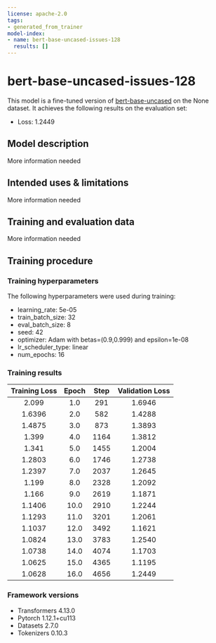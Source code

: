 ```yaml
---
license: apache-2.0
tags:
- generated_from_trainer
model-index:
- name: bert-base-uncased-issues-128
  results: []
---
```


<!-- This model card has been generated automatically according to the information the Trainer had access to. You
should probably proofread and complete it, then remove this comment. -->

# bert-base-uncased-issues-128

This model is a fine-tuned version of [bert-base-uncased](https://huggingface.co/bert-base-uncased) on the None dataset.
It achieves the following results on the evaluation set:
- Loss: 1.2449

## Model description

More information needed

## Intended uses & limitations

More information needed

## Training and evaluation data

More information needed

## Training procedure

### Training hyperparameters

The following hyperparameters were used during training:
- learning_rate: 5e-05
- train_batch_size: 32
- eval_batch_size: 8
- seed: 42
- optimizer: Adam with betas=(0.9,0.999) and epsilon=1e-08
- lr_scheduler_type: linear
- num_epochs: 16

### Training results

| Training Loss | Epoch | Step | Validation Loss |
|:-------------:|:-----:|:----:|:---------------:|
| 2.099         | 1.0   | 291  | 1.6946          |
| 1.6396        | 2.0   | 582  | 1.4288          |
| 1.4875        | 3.0   | 873  | 1.3893          |
| 1.399         | 4.0   | 1164 | 1.3812          |
| 1.341         | 5.0   | 1455 | 1.2004          |
| 1.2803        | 6.0   | 1746 | 1.2738          |
| 1.2397        | 7.0   | 2037 | 1.2645          |
| 1.199         | 8.0   | 2328 | 1.2092          |
| 1.166         | 9.0   | 2619 | 1.1871          |
| 1.1406        | 10.0  | 2910 | 1.2244          |
| 1.1293        | 11.0  | 3201 | 1.2061          |
| 1.1037        | 12.0  | 3492 | 1.1621          |
| 1.0824        | 13.0  | 3783 | 1.2540          |
| 1.0738        | 14.0  | 4074 | 1.1703          |
| 1.0625        | 15.0  | 4365 | 1.1195          |
| 1.0628        | 16.0  | 4656 | 1.2449          |


### Framework versions

- Transformers 4.13.0
- Pytorch 1.12.1+cu113
- Datasets 2.7.0
- Tokenizers 0.10.3
